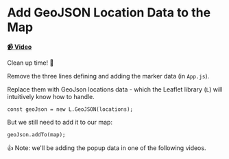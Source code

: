 # Add GeoJSON Location Data to the Map

**[📹 Video](https://egghead.io/lessons/egghead-add-geojson-location-data-to-the-map)**

Clean up time! 🧹

Remove the three lines defining and adding the marker data (in `App.js`).

Replace them with GeoJson locations data - which the Leaflet library (`L`) will intuitively know how to handle.

`const geoJson = new L.GeoJSON(locations);`

But we still need to add it to our map:

`geoJson.addTo(map);`

👍 Note: we'll be adding the popup data in one of the following videos.
